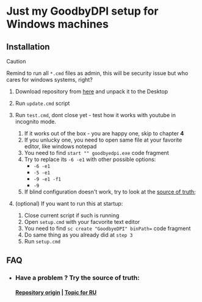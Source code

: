 # Just my GoodbyDPI setup for Windows machines

## Installation

> [!CAUTION] 
> 
> Remind to run all `*.cmd` files as admin, this will be security issue but who cares for windows systems, right?

1. Download repository from [here](https://github.com/sashapop10/winfrkn/archive/refs/heads/main.zip) and unpack it to the Desktop
2. Run `update.cmd` script
3. Run `test.cmd`, dont close yet - test how it works with youtube in incognito mode.
    1. If it works out of the box - you are happy one, skip to chapter **4**  
    2. If you unlucky one, you need to open same file at your favorite editor, like windows notepad 
    3. You need to find `start "" goodbyedpi.exe` code fragment
    4. Try to replace its `-6 -e1` with other possible options: 
        - `-6 -e1` 
        - `-5 -e1`
        - `-9 -e1 -f1` 
        - `-9` 
    5. If blind configuration doesn't work, try to look at the [source of truth](https://github.com/ValdikSS/GoodbyeDPI/issues/378https://github.com/ValdikSS/GoodbyeDPI/issues/378);

4. (optional) If you want to run this at startup:
    1. Close current script if such is running 
    2. Open `setup.cmd` with your facvorite text editor
    3. You need to find `sc create "GoodbyeDPI" binPath=` code fragment
    4. Do same thing as you already did at `step 3`
    5. Run `setup.cmd`

## FAQ

- ### Have a problem ? Try the source of truth:
    #### [Repository origin](https://github.com/ValdikSS/GoodbyeDPI) | [Topic for RU](https://github.com/ValdikSS/GoodbyeDPI/issues/378https://github.com/ValdikSS/GoodbyeDPI/issues/378)